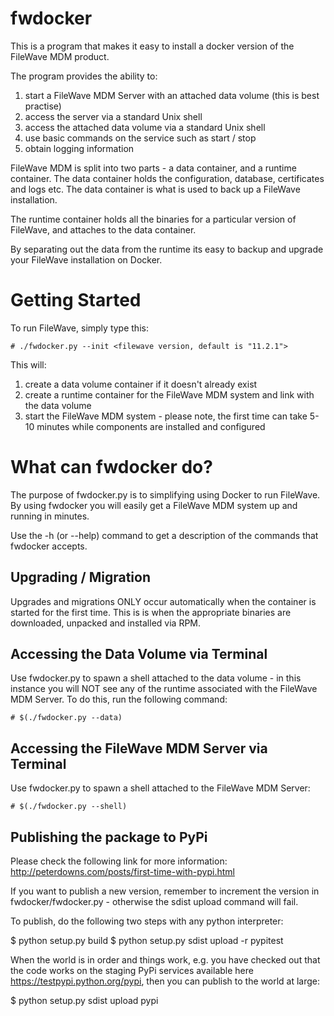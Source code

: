 # fwdocker 
This is a program that makes it easy to install a docker version of the FileWave MDM product. 

The program provides the ability to: 
 1. start a FileWave MDM Server with an attached data volume (this is best practise)
 2. access the server via a standard Unix shell
 3. access the attached data volume via a standard Unix shell
 4. use basic commands on the service such as start / stop 
 5. obtain logging information
 
FileWave MDM is split into two parts - a data container, and a runtime container.  The data container holds the
configuration, database, certificates and logs etc.  The data container is what is used to back up a FileWave installation. 

The runtime container holds all the binaries for a particular version of FileWave, and attaches to the data container.  

By separating out the data from the runtime its easy to backup and upgrade your FileWave installation on Docker.

# Getting Started
To run FileWave, simply type this: 

    # ./fwdocker.py --init <filewave version, default is "11.2.1">
    
This will:
  1. create a data volume container if it doesn't already exist
  2. create a runtime container for the FileWave MDM system and link with the data volume
  3. start the FileWave MDM system - please note, the first time can take 5-10 minutes while components are installed and configured
 
# What can fwdocker do?
The purpose of fwdocker.py is to simplifying using Docker to run FileWave.  By using fwdocker you will easily get a 
FileWave MDM system up and running in minutes.

Use the -h (or --help) command to get a description of the commands that fwdocker accepts.

## Upgrading / Migration
Upgrades and migrations ONLY occur automatically when the container is started for the first time.  This is
 is when the appropriate binaries are downloaded, unpacked and installed via RPM. 
 
## Accessing the Data Volume via Terminal
Use fwdocker.py to spawn a shell attached to the data volume - in this instance you will NOT see any of the 
 runtime associated with the FileWave MDM Server.  To do this, run the following command:

    # $(./fwdocker.py --data)
    
## Accessing the FileWave MDM Server via Terminal
Use fwdocker.py to spawn a shell attached to the FileWave MDM Server:

    # $(./fwdocker.py --shell)


## Publishing the package to PyPi
Please check the following link for more information: http://peterdowns.com/posts/first-time-with-pypi.html

If you want to publish a new version, remember to increment the version in fwdocker/fwdocker.py - otherwise
the sdist upload command will fail.

To publish, do the following two steps with any python interpreter:

  $ python setup.py build
  $ python setup.py sdist upload -r pypitest

When the world is in order and things work, e.g. you have checked out that the code works on the staging PyPi services
available here https://testpypi.python.org/pypi, then you can publish to the world at large:

  $ python setup.py sdist upload pypi

